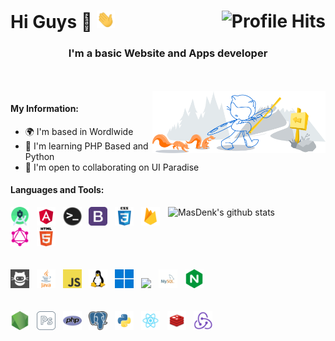 <h1 align="left">Hi Guys 👋 <img src="https://github.com/masdenk/masdenk/blob/master/assets/Hi.gif" width="29px"><img align="right" alt="Profile Hits" src="https://komarev.com/ghpvc/?username=masdenk&label=Views&style=flat&color=red"></h1>
<h3 align="center">I'm a basic Website and Apps developer</h3><br><br>
<img width="55%" align="right" alt="Github" src="https://raw.githubusercontent.com/masdenk/masdenk/master/assets/git-header.svg" />
<h4 align="left">My Information:</h4>

  - 🌍  I'm based in Wordlwide
  - 🧠  I'm learning PHP Based and Python
  - 🤝  I'm open to collaborating on UI Paradise

<h4 align="left">Languages and Tools:</h4>
<p>
  <a href="https://github.com/JemBodz/">
    <img width="50%" align="right" alt="MasDenk's github stats" src="https://github-readme-stats.vercel.app/api?username=jembodz&show_icons=true&theme=radical&hide_border=true&cache_seconds=120&locale=en" />
  </a>
  <code><a href="https://www.android.com/"><img height="30" src="https://raw.githubusercontent.com/github/explore/ad60129d8fdfead3eb0e7ac3f25746e24b2bd0c8/topics/android-studio/android-studio.png"></a></code>&nbsp;&nbsp;
  <code><a href="#"><img height="30" src="https://raw.githubusercontent.com/github/explore/ad60129d8fdfead3eb0e7ac3f25746e24b2bd0c8/topics/angular/angular.png"></a></code>&nbsp;&nbsp;
  <code><a href="#"><img height="30" src="https://raw.githubusercontent.com/github/explore/ad60129d8fdfead3eb0e7ac3f25746e24b2bd0c8/topics/terminal/terminal.png"></a></code>&nbsp;&nbsp;
  <code><a href="#"><img height="30" src="https://raw.githubusercontent.com/github/explore/ad60129d8fdfead3eb0e7ac3f25746e24b2bd0c8/topics/bootstrap/bootstrap.png"></a></code>&nbsp;&nbsp;
  <code><a href="#"><img height="30" src="https://raw.githubusercontent.com/github/explore/ad60129d8fdfead3eb0e7ac3f25746e24b2bd0c8/topics/css/css.png"></a></code>&nbsp;&nbsp;
  <code><a href="#"><img height="30" src="https://raw.githubusercontent.com/github/explore/ad60129d8fdfead3eb0e7ac3f25746e24b2bd0c8/topics/firebase/firebase.png"></a></code>&nbsp;&nbsp;
  <code><a href="#"><img height="30" src="https://raw.githubusercontent.com/github/explore/ad60129d8fdfead3eb0e7ac3f25746e24b2bd0c8/topics/graphql/graphql.png"></a></code>&nbsp;&nbsp;
  <code><a href="#"><img height="30" src="https://raw.githubusercontent.com/github/explore/ad60129d8fdfead3eb0e7ac3f25746e24b2bd0c8/topics/html/html.png"></a></code>&nbsp;&nbsp;
  <br/><br/><br/>
  <code><a href="#"><img height="30" src="https://raw.githubusercontent.com/github/explore/ad60129d8fdfead3eb0e7ac3f25746e24b2bd0c8/topics/bot/bot.png"></a></code>&nbsp;&nbsp;
  <code><a href="#"><img height="30" src="https://raw.githubusercontent.com/github/explore/ad60129d8fdfead3eb0e7ac3f25746e24b2bd0c8/topics/java/java.png"></a></code>&nbsp;&nbsp;
  <code><a href="#"><img height="30" src="https://raw.githubusercontent.com/github/explore/ad60129d8fdfead3eb0e7ac3f25746e24b2bd0c8/topics/javascript/javascript.png"></a></code>&nbsp;&nbsp;
  <code><a href="#"><img height="30" src="https://raw.githubusercontent.com/github/explore/ad60129d8fdfead3eb0e7ac3f25746e24b2bd0c8/topics/linux/linux.png"></a></code>&nbsp;&nbsp;
  <code><a href="#"><img height="30" src="https://raw.githubusercontent.com/github/explore/ad60129d8fdfead3eb0e7ac3f25746e24b2bd0c8/topics/windows/windows.png"></a></code>&nbsp;&nbsp;
  <code><a href="#"><img height="30" src="https://www.vectorlogo.zone/logos/mariadb/mariadb-icon.svg"></a></code>&nbsp;&nbsp;
  <code><a href="#"><img height="30" src="https://raw.githubusercontent.com/github/explore/ad60129d8fdfead3eb0e7ac3f25746e24b2bd0c8/topics/mysql/mysql.png"></a></code>&nbsp;&nbsp;
  <code><a href="#"><img height="30" src="https://raw.githubusercontent.com/github/explore/ad60129d8fdfead3eb0e7ac3f25746e24b2bd0c8/topics/nginx/nginx.png"></a></code>&nbsp;&nbsp;
  <br/><br/><br/>
  <code><a href="#"><img height="30" src="https://raw.githubusercontent.com/github/explore/ad60129d8fdfead3eb0e7ac3f25746e24b2bd0c8/topics/nodejs/nodejs.png"></a></code>&nbsp;&nbsp;
  <code><a href="#"><img height="30" src="https://raw.githubusercontent.com/devicons/devicon/master/icons/photoshop/photoshop-line.svg"></a></code>&nbsp;&nbsp;
  <code><a href="#"><img height="30" src="https://raw.githubusercontent.com/github/explore/ad60129d8fdfead3eb0e7ac3f25746e24b2bd0c8/topics/php/php.png"></a></code>&nbsp;&nbsp;
  <code><a href="#"><img height="30" src="https://raw.githubusercontent.com/github/explore/ad60129d8fdfead3eb0e7ac3f25746e24b2bd0c8/topics/postgresql/postgresql.png"></a></code>&nbsp;&nbsp;
  <code><a href="#"><img height="30" src="https://raw.githubusercontent.com/github/explore/ad60129d8fdfead3eb0e7ac3f25746e24b2bd0c8/topics/python/python.png"></a></code>&nbsp;&nbsp;
  <code><a href="#"><img height="30" src="https://raw.githubusercontent.com/github/explore/ad60129d8fdfead3eb0e7ac3f25746e24b2bd0c8/topics/react-native/react-native.png"></a></code>&nbsp;&nbsp;
  <code><a href="#"><img height="30" src="https://raw.githubusercontent.com/github/explore/ad60129d8fdfead3eb0e7ac3f25746e24b2bd0c8/topics/redis/redis.png"></a></code>&nbsp;&nbsp;
  <code><a href="#"><img height="30" src="https://raw.githubusercontent.com/github/explore/ad60129d8fdfead3eb0e7ac3f25746e24b2bd0c8/topics/redux/redux.png"></a></code>
</p>

<br/><br/>
